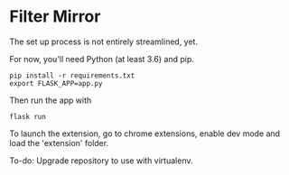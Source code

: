 # Filter Mirror

The set up process is not entirely streamlined, yet.

For now, you'll need Python (at least 3.6) and pip.

```
pip install -r requirements.txt
export FLASK_APP=app.py
```
Then run the app with 
```
flask run
```

To launch the extension, go to chrome extensions, enable dev mode and load the 'extension' folder.

To-do: Upgrade repository to use with virtualenv.
